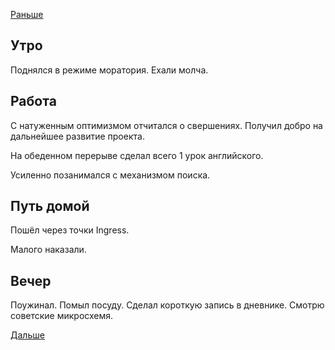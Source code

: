 [Раньше](2021.07.12.md)
## Утро
Поднялся в режиме моратория. Ехали молча.
## Работа
С натуженным оптимизмом отчитался о свершениях. Получил добро на дальнейшее развитие проекта.

На обеденном перерыве сделал всего 1 урок английского.

Усиленно позанимался с механизмом поиска.
## Путь домой
Пошёл через точки Ingress.

Малого наказали.
## Вечер
Поужинал. Помыл посуду. Сделал короткую запись в дневнике. Смотрю советские микросхемя.  

[Дальше](2021.07.14.md)